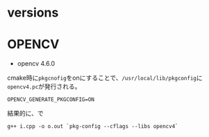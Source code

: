 # versions

# OPENCV
- opencv 4.6.0

cmake時に`pkgcnofig`をonにすることで、`/usr/local/lib/pkgconfig`に`opencv4.pc`が発行される。

```
OPENCV_GENERATE_PKGCONFIG=ON
```

結果的に、で

```
g++ i.cpp -o o.out `pkg-config --cflags --libs opencv4`
```
